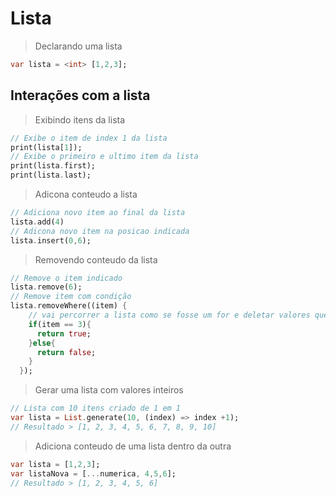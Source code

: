 # Lista
>Declarando uma lista
```dart
var lista = <int> [1,2,3];
```
## Interações com a lista
>Exibindo itens da lista
```dart
// Exibe o item de index 1 da lista
print(lista[1]);
// Exibe o primeiro e ultimo item da lista
print(lista.first);
print(lista.last);
```
>Adicona conteudo a lista
```dart
// Adiciona novo item ao final da lista
lista.add(4)
// Adicona novo item na posicao indicada
lista.insert(0,6);
```
>Removendo conteudo da lista
```dart
// Remove o item indicado
lista.remove(6);
// Remove item com condição
lista.removeWhere((item) {
    // vai percorrer a lista como se fosse um for e deletar valores que sejam igual ao indicado
    if(item == 3){
      return true;
    }else{
      return false;
    }
  });
```
>Gerar uma lista com valores inteiros
```dart
// Lista com 10 itens criado de 1 em 1
var lista = List.generate(10, (index) => index +1);
// Resultado > [1, 2, 3, 4, 5, 6, 7, 8, 9, 10]
```
>Adiciona conteudo de uma lista dentro da outra
```dart
var lista = [1,2,3];
var listaNova = [...numerica, 4,5,6];
// Resultado > [1, 2, 3, 4, 5, 6]
```
